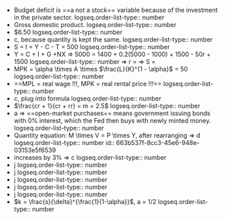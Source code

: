 - Budget deficit is ==a not a stock== variable because of the investment in the private sector.
  logseq.order-list-type:: number
- Gross domestic product.
  logseq.order-list-type:: number
- $6.50
  logseq.order-list-type:: number
- c, because quantity is kept the same.
  logseq.order-list-type:: number
- S = I = Y - C - T = 500
  logseq.order-list-type:: number
- Y = C + I + G +NX => 5000 = 1400 + 0.2(5000 - 1000) + 1500 - 50r + 1500
  logseq.order-list-type:: number
  => r = 
  => S =
- MPK = \alpha \times A \times $\frac{L}{K}^{1 - \alpha}$ = 50
  logseq.order-list-type:: number
- ==MPL = real wage !!!, MPK = real rental price !!!==
  logseq.order-list-type:: number
- c, plug into formula
  logseq.order-list-type:: number
- $\frac{cr + 1}{cr + rr} = m = 2.5$
  logseq.order-list-type:: number
- a => ==open-market purchases== means government issuing bonds with 0% interest, which the Fed then buys with newly minted money.
  logseq.order-list-type:: number
- Quantity equation: M \times V = P \times Y, after rearranging => d
  logseq.order-list-type:: number
  id:: 663b537f-8cc3-45e6-948e-03153e5f6539
- increases by 3% => c
  logseq.order-list-type:: number
- j
  logseq.order-list-type:: number
- j
  logseq.order-list-type:: number
- j
  logseq.order-list-type:: number
- j
  logseq.order-list-type:: number
- j
  logseq.order-list-type:: number
- $k = \frac{s}{\delta}^{\frac{1}{1-\alpha}}$, a = 1/2
  logseq.order-list-type:: number